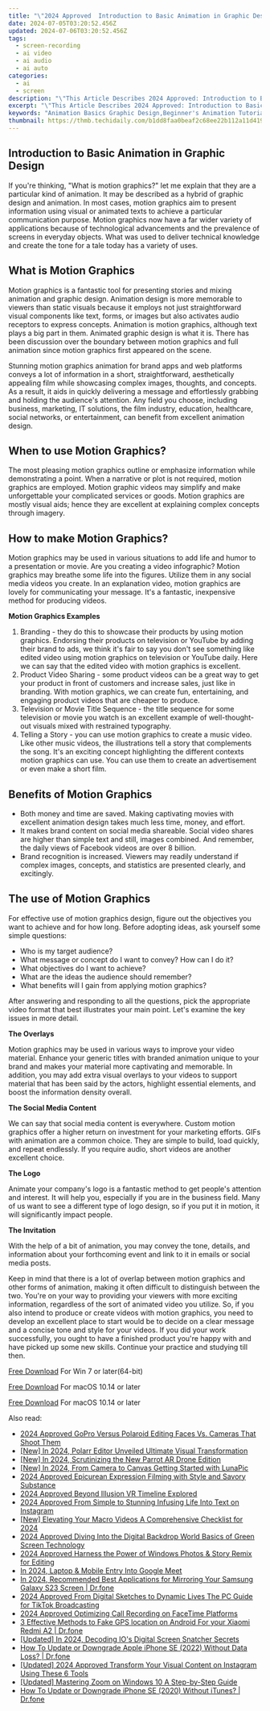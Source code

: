 ```yaml
---
title: "\"2024 Approved  Introduction to Basic Animation in Graphic Design\""
date: 2024-07-05T03:20:52.456Z
updated: 2024-07-06T03:20:52.456Z
tags: 
  - screen-recording
  - ai video
  - ai audio
  - ai auto
categories: 
  - ai
  - screen
description: "\"This Article Describes 2024 Approved: Introduction to Basic Animation in Graphic Design\""
excerpt: "\"This Article Describes 2024 Approved: Introduction to Basic Animation in Graphic Design\""
keywords: "Animation Basics Graphic Design,Beginner's Animation Tutorial,Fundamentals of Animation Art,Learning Animation for Designers,Introduction to Animated Graphics,Essential Animation in Design,Starting with Simple Animation"
thumbnail: https://thmb.techidaily.com/b1dd8faa0beaf2c68ee22b112a11d419910d65751f8e67cea228594ebc93d2a9.jpg
---
```


## Introduction to Basic Animation in Graphic Design

If you're thinking, "What is motion graphics?" let me explain that they are a particular kind of animation. It may be described as a hybrid of graphic design and animation. In most cases, motion graphics aim to present information using visual or animated texts to achieve a particular communication purpose. Motion graphics now have a far wider variety of applications because of technological advancements and the prevalence of screens in everyday objects. What was used to deliver technical knowledge and create the tone for a tale today has a variety of uses.

## What is Motion Graphics

Motion graphics is a fantastic tool for presenting stories and mixing animation and graphic design. Animation design is more memorable to viewers than static visuals because it employs not just straightforward visual components like text, forms, or images but also activates audio receptors to express concepts. Animation is motion graphics, although text plays a big part in them. Animated graphic design is what it is. There has been discussion over the boundary between motion graphics and full animation since motion graphics first appeared on the scene.

Stunning motion graphics animation for brand apps and web platforms conveys a lot of information in a short, straightforward, aesthetically appealing film while showcasing complex images, thoughts, and concepts. As a result, it aids in quickly delivering a message and effortlessly grabbing and holding the audience's attention. Any field you choose, including business, marketing, IT solutions, the film industry, education, healthcare, social networks, or entertainment, can benefit from excellent animation design.

## When to use Motion Graphics?

The most pleasing motion graphics outline or emphasize information while demonstrating a point. When a narrative or plot is not required, motion graphics are employed. Motion graphic videos may simplify and make unforgettable your complicated services or goods. Motion graphics are mostly visual aids; hence they are excellent at explaining complex concepts through imagery.

## How to make Motion Graphics?

Motion graphics may be used in various situations to add life and humor to a presentation or movie. Are you creating a video infographic? Motion graphics may breathe some life into the figures. Utilize them in any social media videos you create. In an explanation video, motion graphics are lovely for communicating your message. It's a fantastic, inexpensive method for producing videos.

**Motion Graphics Examples**

1. Branding \- they do this to showcase their products by using motion graphics. Endorsing their products on television or YouTube by adding their brand to ads, we think it's fair to say you don't see something like edited video using motion graphics on television or YouTube daily. Here we can say that the edited video with motion graphics is excellent.
2. Product Video Sharing \- some product videos can be a great way to get your product in front of customers and increase sales, just like in branding. With motion graphics, we can create fun, entertaining, and engaging product videos that are cheaper to produce.
3. Television or Movie Title Sequence \- the title sequence for some television or movie you watch is an excellent example of well-thought-out visuals mixed with restrained typography.
4. Telling a Story \- you can use motion graphics to create a music video. Like other music videos, the illustrations tell a story that complements the song. It's an exciting concept highlighting the different contexts motion graphics can use. You can use them to create an advertisement or even make a short film.

## Benefits of Motion Graphics

* Both money and time are saved. Making captivating movies with excellent animation design takes much less time, money, and effort.
* It makes brand content on social media shareable. Social video shares are higher than simple text and still, images combined. And remember, the daily views of Facebook videos are over 8 billion.
* Brand recognition is increased. Viewers may readily understand if complex images, concepts, and statistics are presented clearly, and excitingly.

## The use of Motion Graphics

For effective use of motion graphics design, figure out the objectives you want to achieve and for how long. Before adopting ideas, ask yourself some simple questions:

* Who is my target audience?
* What message or concept do I want to convey? How can I do it?
* What objectives do I want to achieve?
* What are the ideas the audience should remember?
* What benefits will I gain from applying motion graphics?

After answering and responding to all the questions, pick the appropriate video format that best illustrates your main point. Let's examine the key issues in more detail.

**The Overlays**

Motion graphics may be used in various ways to improve your video material. Enhance your generic titles with branded animation unique to your brand and makes your material more captivating and memorable. In addition, you may add extra visual overlays to your videos to support material that has been said by the actors, highlight essential elements, and boost the information density overall.

**The Social Media Content**

We can say that social media content is everywhere. Custom motion graphics offer a higher return on investment for your marketing efforts. GIFs with animation are a common choice. They are simple to build, load quickly, and repeat endlessly. If you require audio, short videos are another excellent choice.

**The Logo**

Animate your company's logo is a fantastic method to get people's attention and interest. It will help you, especially if you are in the business field. Many of us want to see a different type of logo design, so if you put it in motion, it will significantly impact people.

**The Invitation**

With the help of a bit of animation, you may convey the tone, details, and information about your forthcoming event and link to it in emails or social media posts.

Keep in mind that there is a lot of overlap between motion graphics and other forms of animation, making it often difficult to distinguish between the two. You're on your way to providing your viewers with more exciting information, regardless of the sort of animated video you utilize. So, if you also intend to produce or create videos with motion graphics, you need to develop an excellent place to start would be to decide on a clear message and a concise tone and style for your videos. If you did your work successfully, you ought to have a finished product you're happy with and have picked up some new skills. Continue your practice and studying till then.

[Free Download](https://tools.techidaily.com/wondershare/filmora/download/) For Win 7 or later(64-bit)

[Free Download](https://tools.techidaily.com/wondershare/filmora/download/) For macOS 10.14 or later

[Free Download](https://tools.techidaily.com/wondershare/filmora/download/) For macOS 10.14 or later

<ins class="adsbygoogle"
     style="display:block"
     data-ad-format="autorelaxed"
     data-ad-client="ca-pub-7571918770474297"
     data-ad-slot="1223367746"></ins>

<ins class="adsbygoogle"
     style="display:block"
     data-ad-format="autorelaxed"
     data-ad-client="ca-pub-7571918770474297"
     data-ad-slot="1223367746"></ins>



<ins class="adsbygoogle"
     style="display:block"
     data-ad-client="ca-pub-7571918770474297"
     data-ad-slot="8358498916"
     data-ad-format="auto"
     data-full-width-responsive="true"></ins>


<span class="atpl-alsoreadstyle">Also read:</span>
<div><ul>
<li><a href="https://article-posts.techidaily.com/2024-approved-gopro-versus-polaroid-editing-faces-vs-cameras-that-shoot-them/"><u>2024 Approved  GoPro Versus Polaroid  Editing Faces Vs. Cameras That Shoot Them</u></a></li>
<li><a href="https://article-posts.techidaily.com/new-in-2024-polarr-editor-unveiled-ultimate-visual-transformation/"><u>[New] In 2024, Polarr Editor Unveiled  Ultimate Visual Transformation</u></a></li>
<li><a href="https://article-posts.techidaily.com/new-in-2024-scrutinizing-the-new-parrot-ar-drone-edition/"><u>[New] In 2024, Scrutinizing the New Parrot AR Drone Edition</u></a></li>
<li><a href="https://article-posts.techidaily.com/new-in-2024-from-camera-to-canvas-getting-started-with-lunapic/"><u>[New] In 2024, From Camera to Canvas  Getting Started with LunaPic</u></a></li>
<li><a href="https://article-posts.techidaily.com/2024-approved-epicurean-expression-filming-with-style-and-savory-substance/"><u>2024 Approved  Epicurean Expression  Filming with Style and Savory Substance</u></a></li>
<li><a href="https://article-posts.techidaily.com/2024-approved-beyond-illusion-vr-timeline-explored/"><u>2024 Approved  Beyond Illusion  VR Timeline Explored</u></a></li>
<li><a href="https://article-posts.techidaily.com/2024-approved-from-simple-to-stunning-infusing-life-into-text-on-instagram/"><u>2024 Approved  From Simple to Stunning  Infusing Life Into Text on Instagram</u></a></li>
<li><a href="https://article-posts.techidaily.com/new-elevating-your-macro-videos-a-comprehensive-checklist-for-2024/"><u>[New] Elevating Your Macro Videos  A Comprehensive Checklist for 2024</u></a></li>
<li><a href="https://article-posts.techidaily.com/2024-approved-diving-into-the-digital-backdrop-world-basics-of-green-screen-technology/"><u>2024 Approved  Diving Into the Digital Backdrop World  Basics of Green Screen Technology</u></a></li>
<li><a href="https://article-posts.techidaily.com/2024-approved-harness-the-power-of-windows-photos-and-story-remix-for-editing/"><u>2024 Approved  Harness the Power of Windows Photos & Story Remix for Editing</u></a></li>
<li><a href="https://screen-video-capture.techidaily.com/in-2024-laptop-and-mobile-entry-into-google-meet/"><u>In 2024, Laptop & Mobile  Entry Into Google Meet</u></a></li>
<li><a href="https://screen-mirror.techidaily.com/in-2024-recommended-best-applications-for-mirroring-your-samsung-galaxy-s23-screen-drfone-by-drfone-android/"><u>In 2024, Recommended Best Applications for Mirroring Your Samsung Galaxy S23 Screen | Dr.fone</u></a></li>
<li><a href="https://tiktok-video-recordings.techidaily.com/2024-approved-from-digital-sketches-to-dynamic-lives-the-pc-guide-for-tiktok-broadcasting/"><u>2024 Approved  From Digital Sketches to Dynamic Lives  The PC Guide for TikTok Broadcasting</u></a></li>
<li><a href="https://screen-mirroring-recording.techidaily.com/2024-approved-optimizing-call-recording-on-facetime-platforms/"><u>2024 Approved  Optimizing Call Recording on FaceTime Platforms</u></a></li>
<li><a href="https://android-location.techidaily.com/3-effective-methods-to-fake-gps-location-on-android-for-your-xiaomi-redmi-a2-drfone-by-drfone-virtual/"><u>3 Effective Methods to Fake GPS location on Android For your Xiaomi Redmi A2 | Dr.fone</u></a></li>
<li><a href="https://on-screen-recording.techidaily.com/updated-in-2024-decoding-ios-digital-screen-snatcher-secrets/"><u>[Updated] In 2024, Decoding IO's Digital Screen Snatcher Secrets</u></a></li>
<li><a href="https://techidaily.com/how-to-update-or-downgrade-apple-iphone-se-2022-without-data-loss-drfone-by-drfone-ios-system-repair-ios-system-repair/"><u>How To Update or Downgrade Apple iPhone SE (2022) Without Data Loss? | Dr.fone</u></a></li>
<li><a href="https://instagram-videos.techidaily.com/updated-2024-approved-transform-your-visual-content-on-instagram-using-these-6-tools/"><u>[Updated] 2024 Approved  Transform Your Visual Content on Instagram Using These 6 Tools</u></a></li>
<li><a href="https://extra-skills.techidaily.com/updated-mastering-zoom-on-windows-10-a-step-by-step-guide/"><u>[Updated] Mastering Zoom on Windows 10  A Step-by-Step Guide</u></a></li>
<li><a href="https://review-topics.techidaily.com/how-to-update-or-downgrade-iphone-se-2020-without-itunes-drfone-by-drfone-ios-system-repair-ios-system-repair/"><u>How To Update or Downgrade iPhone SE (2020) Without iTunes? | Dr.fone</u></a></li>
</ul></div>
